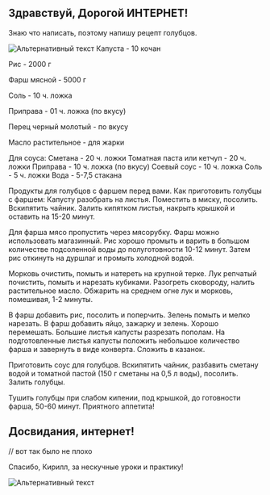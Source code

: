 ## Здравствуй, Дорогой ИНТЕРНЕТ!
Знаю что написать, поэтому напишу рецепт голубцов.

![Альтернативный текст](https://sitekulinara.ru/wp-content/uploads/2021/12/838_original.jpg)
Капуста - 10 кочан


Рис - 2000 г


Фарш мясной - 5000 г


Соль - 10 ч. ложка


Приправа - 01 ч. ложка (по вкусу)


Перец черный молотый - по вкусу


Масло растительное - для жарки


Для соуса:
Сметана - 20 ч. ложки
Томатная паста или кетчуп - 20 ч. ложки
Приправа - 10 ч. ложка (по вкусу)
Соевый соус - 10 ч. ложка
Соль - 5 ч. ложки
Вода - 5-7,5 стакана


Продукты для голубцов с фаршем перед вами.
Как приготовить голубцы с фаршем:
Капусту разобрать на листья. Поместить в миску, посолить. Вскипятить чайник. Залить кипятком листья, накрыть крышкой и оставить на 15-20 минут.


Для фарша мясо пропустить через мясорубку. Фарш можно использовать магазинный.
Рис хорошо промыть и варить в большом количестве подсоленной воды до полуготовности 10-12 минут. Затем рис откинуть на дуршлаг и промыть холодной водой.


Морковь очистить, помыть и натереть на крупной терке.
Лук репчатый почистить, помыть и нарезать кубиками.
Разогреть сковороду, налить растительное масло. Обжарить на среднем огне лук и морковь, помешивая, 1-2 минуты.


В фарш добавить рис, посолить и поперчить.
Зелень помыть и мелко нарезать.
В фарш добавить яйцо, зажарку и зелень. Хорошо перемешать.
Большие листья капусты разрезать пополам. На подготовленные листья капусты положить небольшое количество фарша и завернуть в виде конверта. Сложить в казанок.


Приготовить соус для голубцов. Вскипятить чайник, разбавить сметану водой и томатной пастой (150 г сметаны на 0,5 л воды), посолить. Залить голубцы. 

Тушить голубцы при слабом кипении, под крышкой, до готовности фарша, 50-60 минут. Приятного аппетита!
## Досвидания, интернет!

// вот так было не плохо

Спасибо, Кирилл, за нескучные уроки и практику!

![Альтернативный текст](https://pbs.twimg.com/media/EWQiIPwWsAAfuVX.jpg)